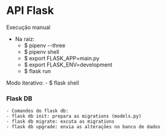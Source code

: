 # API Flask

Execução manual

- Na raiz:
	- $ pipenv --three
	- $ pipenv shell
	- $ export FLASK_APP=main.py
	- $ export FLASK_ENV=development
	- $ flask run

Modo iterativo:
	- $ flask shell

### Flask DB
	- Comandos do flask db:
	- flask db init: prepara as migrations (models.py)
	- flask db migrate: excuta as migrations
	- flask db upgrade: envia as alterações no banco de dados
